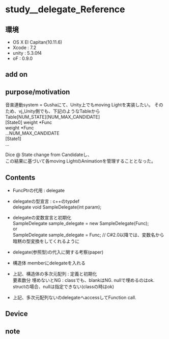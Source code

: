 # study__delegate_Reference #

## 環境 ##
*	OS X El Capitan(10.11.6)
*	Xcode : 7.2
*	unity : 5.3.0f4
*	oF	  : 0.9.0

## add on ##

## purpose/motivation ##
音楽連動system = Gushaにて、Unity上でもmoving Lightを実装したい。
そのため、vj_Unity側でも、下記のようなTableから  
	Table[NUM_STATE][NUM_MAX_CANDIDATE]  
		[State0]	weight	*Func  
					weight	*Func  
									...NUM_MAX_CANDIDATE  
		[State1]  
		...  
		  
Dice @ State change from Candidateし、  
この結果に基づいて各moving LightのAnimationを管理することとなった。  

## Contents ##
*	FuncPtrの代用 : delegate  
*	delegateの型宣言 : c++のtypdef  
		delegate void SampleDelegate(int param);  
		
*	delegateの変数宣言と初期化  
		SampleDelegate sample_delegate = new SampleDelegate(Func);  
		or  
		SampleDelegate sample_delegate = Func; // C#2.0以降では、変数名から暗黙の型変換をしてくれるように  
		
*	delegate(参照型)の代入に関する考察(paper)  
*	構造体 memberにdelegateを入れる  
*	上記、構造体の多次元配列 : 定義と初期化  
		要素数分 埋めないとNG : classでも、blankはNG. nullで埋めるのはok.  
		structの場合、nullは指定できない(classの時はok)  
		  
*	上記、多次元配列ないのdelegateへaccessしてFunction call.  

	
## Device ##

## note ##






